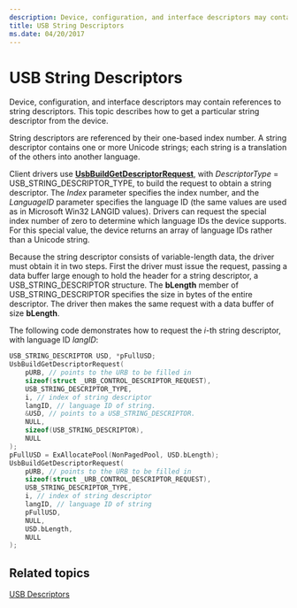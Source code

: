 ```yaml
---
description: Device, configuration, and interface descriptors may contain references to string descriptors. This topic describes how to get a particular string descriptor from the device.
title: USB String Descriptors
ms.date: 04/20/2017
---
```


# USB String Descriptors


Device, configuration, and interface descriptors may contain references to string descriptors. This topic describes how to get a particular string descriptor from the device.




String descriptors are referenced by their one-based index number. A string descriptor contains one or more Unicode strings; each string is a translation of the others into another language.

Client drivers use [**UsbBuildGetDescriptorRequest**](/previous-versions/ff538943(v=vs.85)), with *DescriptorType* = USB\_STRING\_DESCRIPTOR\_TYPE, to build the request to obtain a string descriptor. The *Index* parameter specifies the index number, and the *LanguageID* parameter specifies the language ID (the same values are used as in Microsoft Win32 LANGID values). Drivers can request the special index number of zero to determine which language IDs the device supports. For this special value, the device returns an array of language IDs rather than a Unicode string.

Because the string descriptor consists of variable-length data, the driver must obtain it in two steps. First the driver must issue the request, passing a data buffer large enough to hold the header for a string descriptor, a USB\_STRING\_DESCRIPTOR structure. The **bLength** member of USB\_STRING\_DESCRIPTOR specifies the size in bytes of the entire descriptor. The driver then makes the same request with a data buffer of size **bLength**.

The following code demonstrates how to request the *i*-th string descriptor, with language ID *langID*:

```cpp
USB_STRING_DESCRIPTOR USD, *pFullUSD;
UsbBuildGetDescriptorRequest(
    pURB, // points to the URB to be filled in
    sizeof(struct _URB_CONTROL_DESCRIPTOR_REQUEST),
    USB_STRING_DESCRIPTOR_TYPE,
    i, // index of string descriptor
    langID, // language ID of string.
    &USD, // points to a USB_STRING_DESCRIPTOR.
    NULL,
    sizeof(USB_STRING_DESCRIPTOR),
    NULL
);
pFullUSD = ExAllocatePool(NonPagedPool, USD.bLength);
UsbBuildGetDescriptorRequest(
    pURB, // points to the URB to be filled in
    sizeof(struct _URB_CONTROL_DESCRIPTOR_REQUEST),
    USB_STRING_DESCRIPTOR_TYPE,
    i, // index of string descriptor
    langID, // language ID of string
    pFullUSD,
    NULL,
    USD.bLength,
    NULL
);
```

## Related topics
[USB Descriptors](usb-descriptors.md)
